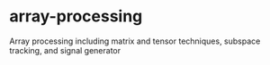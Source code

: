 # array-processing
Array processing including matrix and tensor techniques, subspace tracking, and signal generator
